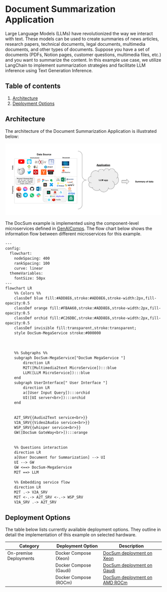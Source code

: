 # Document Summarization Application

Large Language Models (LLMs) have revolutionized the way we interact with text. These models can be used to create summaries of news articles, research papers, technical documents, legal documents, multimedia documents, and other types of documents. Suppose you have a set of documents (PDFs, Notion pages, customer questions, multimedia files, etc.) and you want to summarize the content. In this example use case, we utilize LangChain to implement summarization strategies and facilitate LLM inference using Text Generation Inference.

## Table of contents

1. [Architecture](#architecture)
2. [Deployment Options](#deployment-options)

## Architecture

The architecture of the Document Summarization Application is illustrated below:

![Architecture](./assets/img/docsum_architecture.png)

The DocSum example is implemented using the component-level microservices defined in [GenAIComps](https://github.com/opea-project/GenAIComps). The flow chart below shows the information flow between different microservices for this example.

```mermaid
---
config:
  flowchart:
    nodeSpacing: 400
    rankSpacing: 100
    curve: linear
  themeVariables:
    fontSize: 50px
---
flowchart LR
    %% Colors %%
    classDef blue fill:#ADD8E6,stroke:#ADD8E6,stroke-width:2px,fill-opacity:0.5
    classDef orange fill:#FBAA60,stroke:#ADD8E6,stroke-width:2px,fill-opacity:0.5
    classDef orchid fill:#C26DBC,stroke:#ADD8E6,stroke-width:2px,fill-opacity:0.5
    classDef invisible fill:transparent,stroke:transparent;
    style DocSum-MegaService stroke:#000000



    %% Subgraphs %%
    subgraph DocSum-MegaService["DocSum MegaService "]
        direction LR
        M2T([Multimedia2text MicroService]):::blue
        LLM([LLM MicroService]):::blue
    end
    subgraph UserInterface[" User Interface "]
        direction LR
        a([User Input Query]):::orchid
        UI([UI server<br>]):::orchid
    end


    A2T_SRV{{Audio2Text service<br>}}
    V2A_SRV{{Video2Audio service<br>}}
    WSP_SRV{{whisper service<br>}}
    GW([DocSum GateWay<br>]):::orange


    %% Questions interaction
    direction LR
    a[User Document for Summarization] --> UI
    UI --> GW
    GW <==> DocSum-MegaService
    M2T ==> LLM

    %% Embedding service flow
    direction LR
    M2T .-> V2A_SRV
    M2T <-.-> A2T_SRV <-.-> WSP_SRV
    V2A_SRV .-> A2T_SRV

```

## Deployment Options

The table below lists currently available deployment options. They outline in detail the implementation of this example on selected hardware.

| Category               | Deployment Option      | Description                                                    |
| ---------------------- | ---------------------- | -------------------------------------------------------------- |
| On-premise Deployments | Docker Compose (Xeon)  | [DocSum deployment on Xeon](./docker_compose/intel/cpu/xeon)   |
|                        | Docker Compose (Gaudi) | [DocSum deployment on Gaudi](./docker_compose/intel/hpu/gaudi) |
|                        | Docker Compose (ROCm)  | [DocSum deployment on AMD ROCm](./docker_compose/amd/gpu/rocm) |
